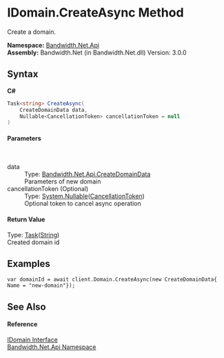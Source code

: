 ﻿# IDomain.CreateAsync Method 
 

Create a domain.

**Namespace:**&nbsp;<a href ="N_Bandwidth_Net_Api.md">Bandwidth.Net.Api</a><br />**Assembly:**&nbsp;Bandwidth.Net (in Bandwidth.Net.dll) Version: 3.0.0

## Syntax

**C#**<br />
``` C#
Task<string> CreateAsync(
	CreateDomainData data,
	Nullable<CancellationToken> cancellationToken = null
)
```


#### Parameters
&nbsp;<dl><dt>data</dt><dd>Type: <a href ="T_Bandwidth_Net_Api_CreateDomainData.md">Bandwidth.Net.Api.CreateDomainData</a><br />Parameters of new domain</dd><dt>cancellationToken (Optional)</dt><dd>Type: <a href="http://msdn2.microsoft.com/en-us/library/b3h38hb0" target="_blank">System.Nullable</a>(<a href="http://msdn2.microsoft.com/en-us/library/dd384802" target="_blank">CancellationToken</a>)<br />Optional token to cancel async operation</dd></dl>

#### Return Value
Type: <a href="http://msdn2.microsoft.com/en-us/library/dd321424" target="_blank">Task</a>(<a href="http://msdn2.microsoft.com/en-us/library/s1wwdcbf" target="_blank">String</a>)<br />Created domain id

## Examples

```
var domainId = await client.Domain.CreateAsync(new CreateDomainData{ Name = "new-domain"});
```


## See Also


#### Reference
<a href ="T_Bandwidth_Net_Api_IDomain.md">IDomain Interface</a><br /><a href ="N_Bandwidth_Net_Api.md">Bandwidth.Net.Api Namespace</a><br />